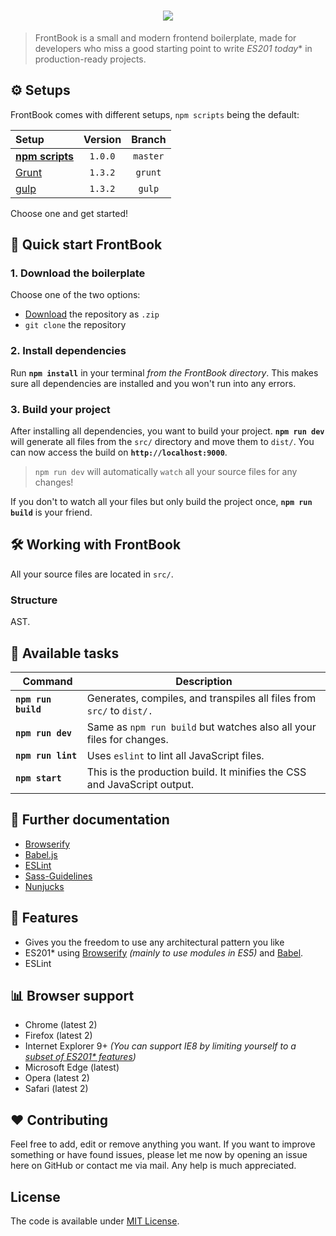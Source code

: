 <h1 align="center"><img src="https://cdn.rawgit.com/morkro/FrontBook/master/media/frontbook-type.svg"></h1>

> FrontBook is a small and modern frontend boilerplate, made for developers who miss a good starting point to write **ES201* today** in production-ready projects.

## ⚙ Setups
FrontBook comes with different setups, `npm scripts` being the default:

| Setup | Version | Branch |
| :---- | :-----: | :----: |
| [**npm scripts**](https://github.com/morkro/FrontBook) | `1.0.0` | `master` |
| [Grunt](https://github.com/morkro/FrontBook/tree/grunt) | `1.3.2` | `grunt` |
| [gulp](https://github.com/morkro/FrontBook/tree/gulp) | `1.3.2` | `gulp` |

Choose one and get started!

## 💾 Quick start FrontBook
### 1. Download the boilerplate
Choose one of the two options:

* [Download](https://github.com/morkro/FrontBook/archive/master.zip) the repository as `.zip`
* `git clone` the repository

### 2. Install dependencies
Run **`npm install`** in your terminal _from the FrontBook directory_. This makes sure all dependencies are installed and you won't run into any errors.

### 3. Build your project
After installing all dependencies, you want to build your project. **`npm run dev`** will generate all files from the `src/` directory and move them to `dist/`. You can now access the build on **`http://localhost:9000`**.

> `npm run dev` will automatically `watch` all your source files for any changes!

If you don't to watch all your files but only build the project once, **`npm run build`** is your friend.

## 🛠 Working with FrontBook
All your source files are located in `src/`.

### Structure
AST.

## 🔧 Available tasks
| Command | Description |
| ------- | ----------- |
| **`npm run build`** | Generates, compiles, and transpiles all files from `src/` to `dist/.` |
| **`npm run dev`** | Same as `npm run build` but watches also all your files for changes. |
| **`npm run lint`** | Uses `eslint` to lint all JavaScript files. |
| **`npm start`** | This is the production build. It minifies the CSS and JavaScript output. |

## 📃 Further documentation
- [Browserify](http://browserify.org)
- [Babel.js](http://babeljs.io)
- [ESLint](http://eslint.org)
- [Sass-Guidelines](http://www.sass-guidelin.es)
- [Nunjucks](https://mozilla.github.io/nunjucks/)

## 🎊 Features
- Gives you the freedom to use any architectural pattern you like
- ES201* using [Browserify](http://browserify.org/) _(mainly to use modules in ES5)_ and [Babel](https://babeljs.io/).
- ESLint

## 📊 Browser support
- Chrome (latest 2)
- Firefox (latest 2)
- Internet Explorer 9+ _(You can support IE8 by limiting yourself to a [subset of ES201* features](http://babeljs.io/docs/advanced/caveats/))_
- Microsoft Edge (latest)
- Opera (latest 2)
- Safari (latest 2)

## ❤️ Contributing
Feel free to add, edit or remove anything you want.
If you want to improve something or have found issues, please let me now by opening an issue here on GitHub or contact me via mail. Any help is much appreciated.

## License
The code is available under [MIT License](https://github.com/morkro/FrontBook/blob/master/LICENSE).

[logo-type]: https://raw.githubusercontent.com/morkro/FrontBook/master/src/assets/logo/frontbook.png
